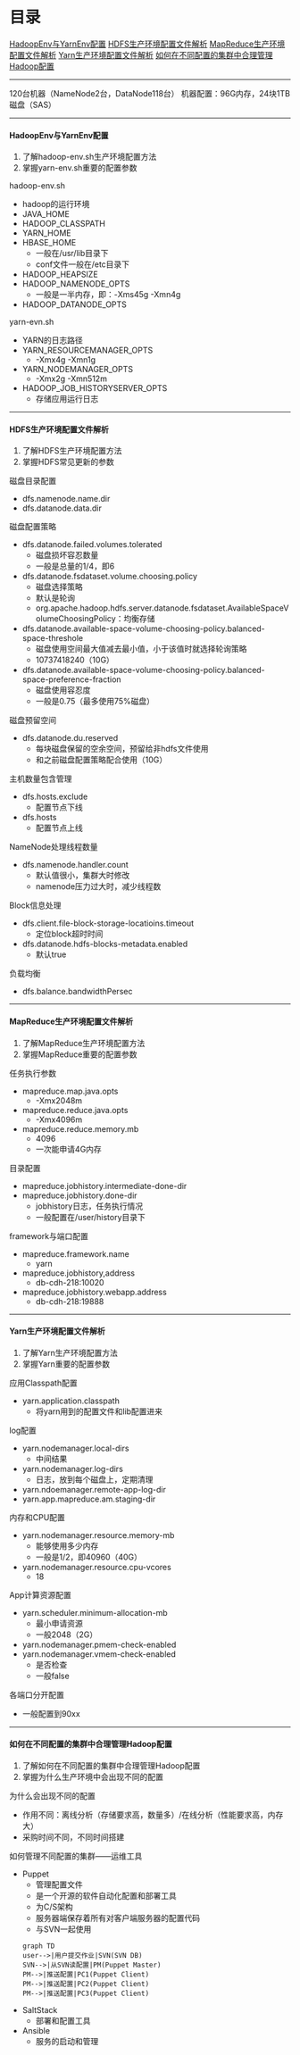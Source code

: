 # 目录 #

[HadoopEnv与YarnEnv配置](#1)
[HDFS生产环境配置文件解析](#2)
[MapReduce生产环境配置文件解析](#3)
[Yarn生产环境配置文件解析](#4)
[如何在不同配置的集群中合理管理Hadoop配置](#5)

***

120台机器（NameNode2台，DataNode118台）
机器配置：96G内存，24块1TB磁盘（SAS）

***

<h4 id='1'>HadoopEnv与YarnEnv配置</h4>

1. 了解hadoop-env.sh生产环境配置方法
2. 掌握yarn-env.sh重要的配置参数

hadoop-env.sh
- hadoop的运行环境
- JAVA_HOME
- HADOOP_CLASSPATH
- YARN_HOME
- HBASE_HOME
    - 一般在/usr/lib目录下
    - conf文件一般在/etc目录下
- HADOOP_HEAPSIZE
- HADOOP_NAMENODE_OPTS
    - 一般是一半内存，即：-Xms45g -Xmn4g
- HADOOP_DATANODE_OPTS

yarn-evn.sh
- YARN的日志路径
- YARN_RESOURCEMANAGER_OPTS
    - -Xmx4g -Xmn1g
- YARN_NODEMANAGER_OPTS
    - -Xmx2g -Xmn512m
- HADOOP_JOB_HISTORYSERVER_OPTS
    - 存储应用运行日志

***

<h4 id='2'>HDFS生产环境配置文件解析</h4>

1. 了解HDFS生产环境配置方法
2. 掌握HDFS常见更新的参数

磁盘目录配置
- dfs.namenode.name.dir
- dfs.datanode.data.dir

磁盘配置策略
- dfs.datanode.failed.volumes.tolerated
    - 磁盘损坏容忍数量
    - 一般是总量的1/4，即6
- dfs.datanode.fsdataset.volume.choosing.policy
    - 磁盘选择策略
    - 默认是轮询
    - org.apache.hadoop.hdfs.server.datanode.fsdataset.AvailableSpaceVolumeChoosingPolicy：均衡存储
- dfs.datanode.available-space-volume-choosing-policy.balanced-space-threshole
    - 磁盘使用空间最大值减去最小值，小于该值时就选择轮询策略
    - 10737418240（10G）
- dfs.datanode.available-space-volume-choosing-policy.balanced-space-preference-fraction
    - 磁盘使用容忍度
    - 一般是0.75（最多使用75%磁盘）

磁盘预留空间
- dfs.datanode.du.reserved
    - 每块磁盘保留的空余空间，预留给非hdfs文件使用
    - 和之前磁盘配置策略配合使用（10G）

主机数量包含管理
- dfs.hosts.exclude
    - 配置节点下线
- dfs.hosts
    - 配置节点上线

NameNode处理线程数量
- dfs.namenode.handler.count
    - 默认值很小，集群大时修改
    - namenode压力过大时，减少线程数

Block信息处理
- dfs.client.file-block-storage-locatioins.timeout
    - 定位block超时时间
- dfs.datanode.hdfs-blocks-metadata.enabled
    - 默认true

负载均衡
- dfs.balance.bandwidthPersec

***

<h4 id='3'>MapReduce生产环境配置文件解析</h4>

1. 了解MapReduce生产环境配置方法
2. 掌握MapReduce重要的配置参数

任务执行参数
- mapreduce.map.java.opts
    - -Xmx2048m
- mapreduce.reduce.java.opts
    - -Xmx4096m
- mapreduce.reduce.memory.mb
    - 4096
    - 一次能申请4G内存

目录配置
- mapreduce.jobhistory.intermediate-done-dir
- mapreduce.jobhistory.done-dir
    - jobhistory日志，任务执行情况
    - 一般配置在/user/history目录下

framework与端口配置
- mapreduce.framework.name
    - yarn
- mapreduce.jobhistory,address
    - db-cdh-218:10020
- mapreduce.jobhistory.webapp.address
    - db-cdh-218:19888

***

<h4 id='4'>Yarn生产环境配置文件解析</h4>

1. 了解Yarn生产环境配置方法
2. 掌握Yarn重要的配置参数

应用Classpath配置
- yarn.application.classpath
    - 将yarn用到的配置文件和lib配置进来

log配置
- yarn.nodemanager.local-dirs
    - 中间结果
- yarn.nodemanager.log-dirs
    - 日志，放到每个磁盘上，定期清理
- yarn.ndoemanager.remote-app-log-dir
- yarn.app.mapreduce.am.staging-dir

内存和CPU配置
- yarn.nodemanager.resource.memory-mb
    - 能够使用多少内存
    - 一般是1/2，即40960（40G）
- yarn.nodemanager.resource.cpu-vcores
    - 18

App计算资源配置
- yarn.scheduler.minimum-allocation-mb
    - 最小申请资源
    - 一般2048（2G）
- yarn.nodemanager.pmem-check-enabled
- yarn.nodemanager.vmem-check-enabled
    - 是否检查
    - 一般false

各端口分开配置
- 一般配置到90xx

***

<h4 id='5'>如何在不同配置的集群中合理管理Hadoop配置</h4>

1. 了解如何在不同配置的集群中合理管理Hadoop配置
2. 掌握为什么生产环境中会出现不同的配置

为什么会出现不同的配置
- 作用不同：离线分析（存储要求高，数量多）/在线分析（性能要求高，内存大）
- 采购时间不同，不同时间搭建

如何管理不同配置的集群——运维工具
- Puppet
    - 管理配置文件
    - 是一个开源的软件自动化配置和部署工具
    - 为C/S架构
    - 服务器端保存着所有对客户端服务器的配置代码
    - 与SVN一起使用
    ```mermaid
    graph TD
    user-->|用户提交作业|SVN(SVN DB)
    SVN-->|从SVN读配置|PM(Puppet Master)
    PM-->|推送配置|PC1(Puppet Client)
    PM-->|推送配置|PC2(Puppet Client)
    PM-->|推送配置|PC3(Puppet Client)
    ```
- SaltStack
    - 部署和配置工具
- Ansible
    - 服务的启动和管理